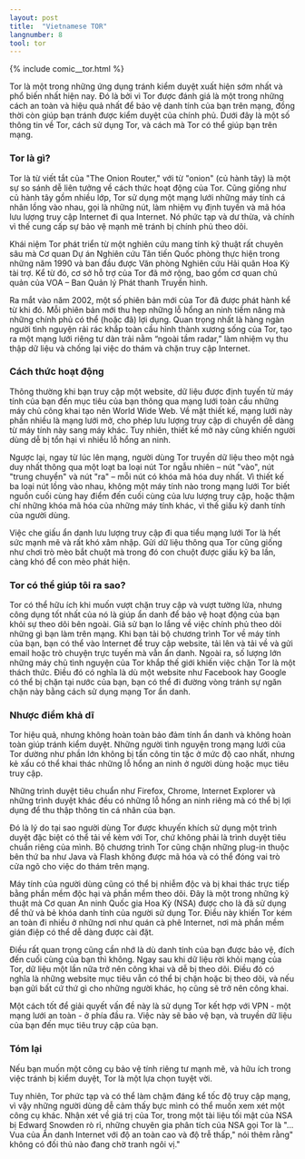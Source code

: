 ```yaml
---
layout: post
title:  "Vietnamese TOR"
langnumber: 8
tool: tor
---
```


{% include comic__tor.html %}

Tor là một trong những ứng dụng tránh kiểm duyệt xuất hiện sớm nhất và phổ biến nhất hiện nay. Đó là bởi vì Tor được đánh giá là một trong những cách an toàn và hiệu quả nhất để bảo vệ danh tính của bạn trên mạng, đồng thời còn giúp bạn tránh được kiểm duyệt của chính phủ. Dưới đây là một số thông tin về Tor, cách sử dụng Tor, và cách mà Tor có thể giúp bạn trên mạng.

<h3 class='subhed'>Tor là gì?</h3>

Tor là từ viết tắt của "The Onion Router," với từ "onion" (củ hành tây) là một sự so sánh dễ liên tưởng về cách thức hoạt động của Tor. Cũng giống như củ hành tây gồm nhiều lớp, Tor sử dụng một mạng lưới những máy tính cá nhân lồng vào nhau, gọi là những nút, làm nhiệm vụ định tuyến và mã hóa lưu lượng truy cập Internet đi qua Internet. Nó phức tạp và dư thừa, và chính vì thế cung cấp sự bảo vệ mạnh mẽ tránh bị chính phủ theo dõi. 

Khái niệm Tor phát triển từ một nghiên cứu mang tính kỹ thuật rất chuyên sâu mà Cơ quan Dự án Nghiên cứu Tân tiến Quốc phòng thực hiện trong những năm 1990 và ban đầu được Văn phòng Nghiên cứu Hải quân Hoa Kỳ tài trợ. Kể từ đó, cơ sở hỗ trợ của Tor đã mở rộng, bao gồm cơ quan chủ quản của VOA – Ban Quản lý Phát thanh Truyền hình.

Ra mắt vào năm 2002, một số phiên bản mới của Tor đã được phát hành kể từ khi đó. Mỗi phiên bản mới thu hẹp những lỗ hổng an ninh tiềm năng mà những chính phủ có thể (hoặc đã) lợi dụng. Quan trọng nhất là hàng ngàn người tình nguyện rải rác khắp toàn cầu hình thành xương sống của Tor, tạo ra một mạng lưới riêng tư dàn trải nằm “ngoài tầm radar,” làm nhiệm vụ thu thập dữ liệu và chống lại việc do thám và chặn truy cập Internet.

<h3 class='subhed icon how'>Cách thức hoạt động</h3>

Thông thường khi bạn truy cập một website, dữ liệu được định tuyến từ máy tính của bạn đến mục tiêu của bạn thông qua mạng lưới toàn cầu những máy chủ công khai tạo nên World Wide Web. Về mặt thiết kế, mạng lưới này phần nhiều là mạng lưới mở, cho phép lưu lượng truy cập di chuyển dễ dàng từ máy tính này sang máy khác. Tuy nhiên, thiết kế mở này cũng khiến người dùng dễ bị tổn hại vì nhiều lỗ hổng an ninh.

Ngược lại, ngay từ lúc lên mạng, người dùng Tor truyền dữ liệu theo một ngả duy nhất thông qua một loạt ba loại nút Tor ngẫu nhiên – nút "vào",  nút "trung chuyển" và nút "ra" – mỗi nút có khóa mã hóa duy nhất. Vì thiết kế ba loại nút lồng vào nhau, không một máy tính nào trong mạng lưới Tor biết nguồn cuối cùng hay điểm đến cuối cùng của lưu lượng truy cập, hoặc thậm chí những khóa mã hóa của những máy tính khác, vì thế giấu kỹ danh tính của người dùng.

Việc che giấu ẩn danh lưu lượng truy cập đi qua tiểu mạng lưới Tor là hết sức mạnh mẽ và rất khó xâm nhập. Gửi dữ liệu thông qua Tor cũng giống như chơi trò mèo bắt chuột mà trong đó con chuột được giấu kỹ ba lần, càng khó để con mèo phát hiện.

<h3 class='subhed icon help'>Tor có thể giúp tôi ra sao?</h3>

Tor có thể hữu ích khi muốn vượt chặn truy cập và vượt tường lửa, nhưng công dụng tốt nhất của nó là giúp ẩn danh để bảo vệ hoạt động của bạn khỏi sự theo dõi bên ngoài. Giả sử bạn lo lắng về việc chính phủ theo dõi những gì bạn làm trên mạng. Khi bạn tải bộ chương trình Tor về máy tính của bạn, bạn có thể vào Internet để truy cập website, tải lên và tải về và gửi email hoặc trò chuyện trực tuyến mà vẫn ẩn danh. Ngoài ra, số lượng lớn những máy chủ tình nguyện của Tor khắp thế giới khiến việc chặn Tor là một thách thức. Điều đó có nghĩa là dù một website như Facebook hay Google có thể bị chặn tại nước của bạn, bạn có thể đi đường vòng tránh sự ngăn chặn này bằng cách sử dụng mạng Tor ẩn danh.

<h3 class='subhed icon caution'>Nhược điểm khả dĩ</h3>

Tor hiệu quả, nhưng không hoàn toàn bảo đảm tính ẩn danh và không hoàn toàn giúp tránh kiểm duyệt. Những người tình nguyện trong mạng lưới của Tor dường như phần lớn không bị tấn công tin tặc ở mức độ cao nhất, nhưng kẻ xấu có thể khai thác những lỗ hổng an ninh ở người dùng hoặc mục tiêu truy cập.

Những trình duyệt tiêu chuẩn như Firefox, Chrome, Internet Explorer và những trình duyệt khác đều có những lỗ hổng an ninh riêng mà có thể bị lợi dụng để thu thập thông tin cá nhân của bạn.

Đó là lý do tại sao người dùng Tor được khuyến khích sử dụng một trình duyệt đặc biệt có thể tải về kèm với Tor, chứ không phải là trình duyệt tiêu chuẩn riêng của mình. Bộ chương trình Tor cũng chặn những plug-in thuộc bên thứ ba như Java và Flash không được mã hóa và có thể đóng vai trò cửa ngõ cho việc do thám trên mạng.

Máy tính của người dùng cũng có thể bị nhiễm độc và bị khai thác trực tiếp bằng phần mềm độc hại và phần mềm theo dõi. Đây là một trong những kỹ thuật mà Cơ quan An ninh Quốc gia Hoa Kỳ (NSA) được cho là đã sử dụng để thử và bẻ khóa danh tính của người sử dụng Tor. Điều này khiến Tor kém an toàn đi nhiều ở những nơi như quán cà phê Internet, nơi mà phần mềm gián điệp có thể dễ dàng được cài đặt.

Điều rất quan trọng cũng cần nhớ là dù danh tính của bạn được bảo vệ, đích đến cuối cùng của bạn thì không. Ngay sau khi dữ liệu rời khỏi mạng của Tor, dữ liệu một lần nữa trở nên công khai và dễ bị theo dõi. Điều đó có nghĩa là những website mục tiêu vẫn có thể bị chặn hoặc bị theo dõi, và nếu bạn gửi bất cứ thứ gì cho những người khác, họ cũng sẽ trở nên công khai.

Một cách tốt để giải quyết vấn đề này là sử dụng Tor kết hợp với VPN - một mạng lưới an toàn - ở phía đầu ra. Việc này sẽ bảo vệ bạn, và truyền dữ liệu của bạn đến mục tiêu truy cập của bạn.

<h3 class='subhed icon bottomLine'>Tóm lại</h3>

Nếu bạn muốn một công cụ bảo vệ tính riêng tư mạnh mẽ, và hữu ích trong việc tránh bị kiểm duyệt, Tor là một lựa chọn tuyệt vời.

Tuy nhiên, Tor phức tạp và có thể làm chậm đáng kể tốc độ truy cập mạng, vì vậy những người dùng dễ cảm thấy bực mình có thể muốn xem xét một công cụ khác. Nhận xét về giá trị của Tor, trong một tài liệu tối mật của NSA bị Edward Snowden rò rỉ, những chuyên gia phân tích của NSA gọi Tor là "... Vua của Ẩn danh Internet với độ an toàn cao và độ trễ thấp," nói thêm rằng" không có đối thủ nào đang chờ tranh ngôi vị."
